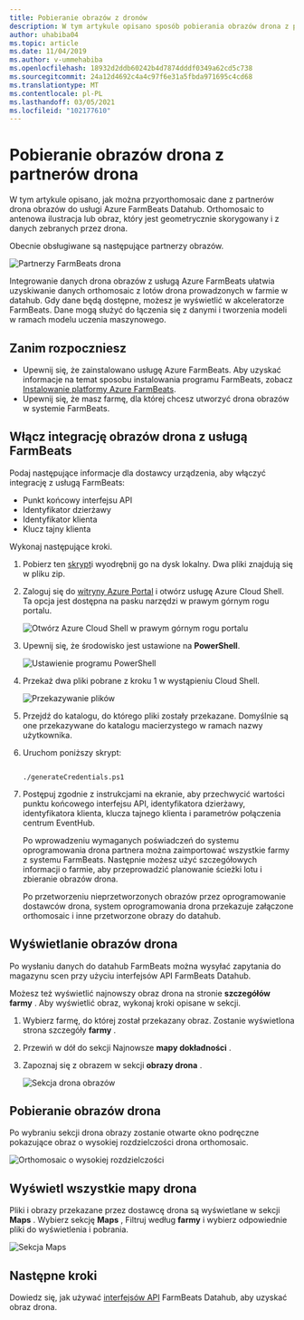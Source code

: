 ```yaml
---
title: Pobieranie obrazów z dronów
description: W tym artykule opisano sposób pobierania obrazów drona z partnerów.
author: uhabiba04
ms.topic: article
ms.date: 11/04/2019
ms.author: v-ummehabiba
ms.openlocfilehash: 18932d2ddb60242b4d7874dddf0349a62cd5c738
ms.sourcegitcommit: 24a12d4692c4a4c97f6e31a5fbda971695c4cd68
ms.translationtype: MT
ms.contentlocale: pl-PL
ms.lasthandoff: 03/05/2021
ms.locfileid: "102177610"
---
```

# <a name="get-drone-imagery-from-drone-partners"></a>Pobieranie obrazów drona z partnerów drona

W tym artykule opisano, jak można przyorthomosaic dane z partnerów drona obrazów do usługi Azure FarmBeats Datahub. Orthomosaic to antenowa ilustracja lub obraz, który jest geometrycznie skorygowany i z danych zebranych przez drona.

Obecnie obsługiwane są następujące partnerzy obrazów.

  ![Partnerzy FarmBeats drona](./media/get-drone-imagery-from-drone-partner/drone-partner-1.png)

Integrowanie danych drona obrazów z usługą Azure FarmBeats ułatwia uzyskiwanie danych orthomosaic z lotów drona prowadzonych w farmie w datahub. Gdy dane będą dostępne, możesz je wyświetlić w akceleratorze FarmBeats. Dane mogą służyć do łączenia się z danymi i tworzenia modeli w ramach modelu uczenia maszynowego.

## <a name="before-you-begin"></a>Zanim rozpoczniesz

  - Upewnij się, że zainstalowano usługę Azure FarmBeats. Aby uzyskać informacje na temat sposobu instalowania programu FarmBeats, zobacz [Instalowanie platformy Azure FarmBeats](install-azure-farmbeats.md).
  - Upewnij się, że masz farmę, dla której chcesz utworzyć drona obrazów w systemie FarmBeats.

## <a name="enable-drone-imagery-integration-with-farmbeats"></a>Włącz integrację obrazów drona z usługą FarmBeats

Podaj następujące informacje dla dostawcy urządzenia, aby włączyć integrację z usługą FarmBeats:
 - Punkt końcowy interfejsu API
 - Identyfikator dzierżawy
 - Identyfikator klienta
 - Klucz tajny klienta

Wykonaj następujące kroki.

1. Pobierz ten [skrypt](https://aka.ms/farmbeatspartnerscript)i wyodrębnij go na dysk lokalny. Dwa pliki znajdują się w pliku zip.
2. Zaloguj się do [witryny Azure Portal](https://portal.azure.com/) i otwórz usługę Azure Cloud Shell. Ta opcja jest dostępna na pasku narzędzi w prawym górnym rogu portalu.

    ![Otwórz Azure Cloud Shell w prawym górnym rogu portalu](./media/get-drone-imagery-from-drone-partner/navigation-bar-1.png)

3. Upewnij się, że środowisko jest ustawione na **PowerShell**.

    ![Ustawienie programu PowerShell](./media/get-drone-imagery-from-drone-partner/power-shell-new-1.png)

4. Przekaż dwa pliki pobrane z kroku 1 w wystąpieniu Cloud Shell.

    ![Przekazywanie plików](./media/get-drone-imagery-from-drone-partner/power-shell-two-1.png)

5. Przejdź do katalogu, do którego pliki zostały przekazane. Domyślnie są one przekazywane do katalogu macierzystego w ramach nazwy użytkownika.
6. Uruchom poniższy skrypt:

    ```azurepowershell-interactive

    ./generateCredentials.ps1

    ```

7. Postępuj zgodnie z instrukcjami na ekranie, aby przechwycić wartości punktu końcowego interfejsu API, identyfikatora dzierżawy, identyfikatora klienta, klucza tajnego klienta i parametrów połączenia centrum EventHub.

    Po wprowadzeniu wymaganych poświadczeń do systemu oprogramowania drona partnera można zaimportować wszystkie farmy z systemu FarmBeats. Następnie możesz użyć szczegółowych informacji o farmie, aby przeprowadzić planowanie ścieżki lotu i zbieranie obrazów drona.

    Po przetworzeniu nieprzetworzonych obrazów przez oprogramowanie dostawców drona, system oprogramowania drona przekazuje załączone orthomosaic i inne przetworzone obrazy do datahub.

## <a name="view-drone-imagery"></a>Wyświetlanie obrazów drona

Po wysłaniu danych do datahub FarmBeats można wysyłać zapytania do magazynu scen przy użyciu interfejsów API FarmBeats Datahub.

Możesz też wyświetlić najnowszy obraz drona na stronie **szczegółów farmy** . Aby wyświetlić obraz, wykonaj kroki opisane w sekcji.

1. Wybierz farmę, do której został przekazany obraz. Zostanie wyświetlona strona szczegóły **farmy** .
2. Przewiń w dół do sekcji Najnowsze **mapy dokładności** .
3. Zapoznaj się z obrazem w sekcji **obrazy drona** .

    ![Sekcja drona obrazów](./media/get-drone-imagery-from-drone-partner/drone-imagery-1.png)

## <a name="download-drone-imagery"></a>Pobieranie obrazów drona

Po wybraniu sekcji drona obrazy zostanie otwarte okno podręczne pokazujące obraz o wysokiej rozdzielczości drona orthomosaic.

![Orthomosaic o wysokiej rozdzielczości](./media/get-drone-imagery-from-drone-partner/download-drone-imagery-1.png)

## <a name="view-all-drone-maps"></a>Wyświetl wszystkie mapy drona

Pliki i obrazy przekazane przez dostawcę drona są wyświetlane w sekcji **Maps** . Wybierz sekcję **Maps** , Filtruj według **farmy** i wybierz odpowiednie pliki do wyświetlenia i pobrania.

  ![Sekcja Maps](./media/get-drone-imagery-from-drone-partner/view-drone-maps-1.png)

## <a name="next-steps"></a>Następne kroki

Dowiedz się, jak używać [interfejsów API](rest-api-in-azure-farmbeats.md) FarmBeats Datahub, aby uzyskać obraz drona.
